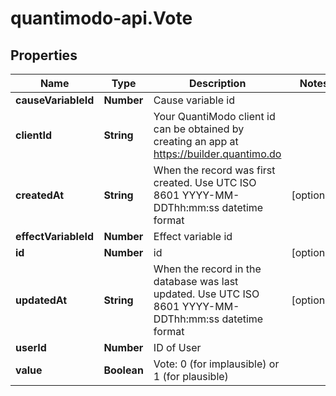 # quantimodo-api.Vote

## Properties
Name | Type | Description | Notes
------------ | ------------- | ------------- | -------------
**causeVariableId** | **Number** | Cause variable id | 
**clientId** | **String** | Your QuantiModo client id can be obtained by creating an app at https://builder.quantimo.do | 
**createdAt** | **String** | When the record was first created. Use UTC ISO 8601 YYYY-MM-DDThh:mm:ss datetime format | [optional] 
**effectVariableId** | **Number** | Effect variable id | 
**id** | **Number** | id | [optional] 
**updatedAt** | **String** | When the record in the database was last updated. Use UTC ISO 8601 YYYY-MM-DDThh:mm:ss datetime format | [optional] 
**userId** | **Number** | ID of User | 
**value** | **Boolean** | Vote: 0 (for implausible) or 1 (for plausible) | 


